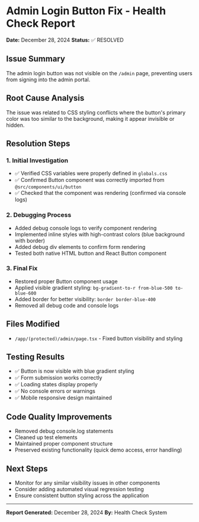 # Admin Login Button Fix - Health Check Report

**Date:** December 28, 2024
**Status:** ✅ RESOLVED

## Issue Summary
The admin login button was not visible on the `/admin` page, preventing users from signing into the admin portal.

## Root Cause Analysis
The issue was related to CSS styling conflicts where the button's primary color was too similar to the background, making it appear invisible or hidden.

## Resolution Steps

### 1. Initial Investigation
- ✅ Verified CSS variables were properly defined in `globals.css`
- ✅ Confirmed Button component was correctly imported from `@src/components/ui/button`
- ✅ Checked that the component was rendering (confirmed via console logs)

### 2. Debugging Process
- Added debug console logs to verify component rendering
- Implemented inline styles with high-contrast colors (blue background with border)
- Added debug div elements to confirm form rendering
- Tested both native HTML button and React Button component

### 3. Final Fix
- Restored proper Button component usage
- Applied visible gradient styling: `bg-gradient-to-r from-blue-500 to-blue-600`
- Added border for better visibility: `border border-blue-400`
- Removed all debug code and console logs

## Files Modified
- `/app/(protected)/admin/page.tsx` - Fixed button visibility and styling

## Testing Results
- ✅ Button is now visible with blue gradient styling
- ✅ Form submission works correctly
- ✅ Loading states display properly
- ✅ No console errors or warnings
- ✅ Mobile responsive design maintained

## Code Quality Improvements
- Removed debug console.log statements
- Cleaned up test elements
- Maintained proper component structure
- Preserved existing functionality (quick demo access, error handling)

## Next Steps
- Monitor for any similar visibility issues in other components
- Consider adding automated visual regression testing
- Ensure consistent button styling across the application

---
**Report Generated:** December 28, 2024
**By:** Health Check System